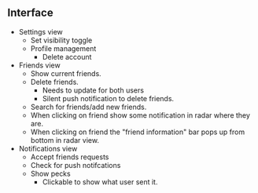 Interface
--------------------

- Settings view
  - Set visibility toggle
  - Profile management
    - Delete account
- Friends view
  - Show current friends.
  - Delete friends.
    - Needs to update for both users
    - Silent push notification to delete friends.
  - Search for friends/add new friends.
  - When clicking on friend show some notification in radar where they are.
  - When clicking on friend the "friend information" bar pops up from bottom in radar view.
- Notifications view
  - Accept friends requests
  - Check for push notifcations
  - Show pecks
    - Clickable to show what user sent it. 
